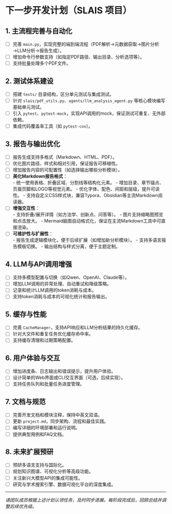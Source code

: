 # 下一步开发计划（SLAIS 项目）

## 1. 主流程完善与自动化
- [ ] 完善 `main.py`，实现完整的端到端流程（PDF解析→元数据获取→图片分析→LLM分析→报告生成）。
- [ ] 增加命令行参数支持（如指定PDF路径、输出目录、分析选项等）。
- [ ] 支持批量处理多个PDF文件。

## 2. 测试体系建设
- [ ] 搭建 `tests/` 目录结构，区分单元测试与集成测试。
- [ ] 针对 `slais/pdf_utils.py`、`agents/llm_analysis_agent.py` 等核心模块编写基础单元测试。
- [ ] 引入 `pytest`、`pytest-mock`，实现API调用的mock，保证测试可重复、无外部依赖。
- [ ] 集成代码覆盖率工具（如 `pytest-cov`）。

## 3. 报告与输出优化
- [ ] 报告生成支持多格式（Markdown、HTML、PDF）。
- [ ] 优化图片路径、样式和相对引用，保证报告可移植性。
- [ ] 增加报告内容的可配置性（如选择输出哪些分析模块）。
- [ ] **美化Markdown报告格式**：  
      - 统一使用表格、折叠区域、分割线等结构化元素。
      - 增加目录、章节锚点、页眉页脚和LOGO等视觉元素。
      - 优化字体、配色、间距和层级，提升可读性。
      - 支持自定义CSS样式块，兼容Typora、Obsidian等主流Markdown阅读器。
- [ ] **增强交互性**：  
      - 支持折叠/展开详情（如方法学、创新点、问答等）。
      - 图片支持缩略图预览和点击放大。
      - Mermaid脑图自动格式化，保证在主流Markdown工具中可直接渲染。
- [ ] **可维护性与扩展性**：  
      - 报告生成逻辑模块化，便于后续扩展（如增加新分析模块）。
      - 支持多语言报告模板切换。
      - 输出结构与样式分离，便于主题定制。

## 4. LLM与API调用增强
- [ ] 支持多模型配置与切换（如Qwen、OpenAI、Claude等）。
- [ ] 增加LLM调用的异常处理、自动重试和降级策略。
- [ ] 记录和统计LLM调用的token消耗与成本。
- [ ] 支持token消耗与成本的可视化统计和报告输出。

## 5. 缓存与性能
- [ ] 完善 `CacheManager`，支持API响应和LLM分析结果的持久化缓存。
- [ ] 针对大文件和重复任务优化缓存命中率。
- [ ] 支持缓存清理和过期策略配置。

## 6. 用户体验与交互
- [ ] 增加进度条、日志输出和错误提示，提升用户体验。
- [ ] 设计简单的Web界面或CLI交互界面（可选，后续实现）。
- [ ] 支持任务队列和批量任务进度管理。

## 7. 文档与规范
- [ ] 完善开发文档和模块注释，保持中英文双语。
- [ ] 更新 `project.md`，同步架构、流程和最佳实践。
- [ ] 编写详细的环境部署和运行说明。
- [ ] 提供典型用例和FAQ文档。

## 8. 未来扩展预研
- [ ] 预研多语言支持与国际化。
- [ ] 规划知识图谱、可视化分析等高级功能。
- [ ] 关注新兴大模型API的集成可能性。
- [ ] 研究与学术搜索引擎、数据可视化平台的深度集成。

---

*请团队成员根据上述计划认领任务，及时同步进展。每阶段完成后，回顾总结并调整后续优先级。*
